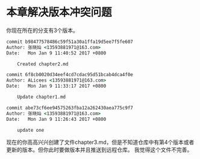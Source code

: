 # 本章解决版本冲突问题

你现在所在的分支有3个版本。
``` cmd
commit b98477578486c59f51a30a1ffa19d5ee7f5fe607
Author: 张晓灿 <13593881971@163.com>
Date:   Mon Jan 9 11:40:52 2017 +0800

    Created chapter2.md

commit 6f8cb0020d34eef4cd7cdac95d51bcab4dca4f0e
Author: ALicees <13593881971@163.com>
Date:   Mon Jan 9 11:33:17 2017 +0800

    Update chapter1.md

commit abe73cf6ee94575263fba12a262430aea775c9f7
Author: 张晓灿 <13593881971@163.com>
Date:   Mon Jan 9 11:26:43 2017 +0800

    update one
```

现在的你高高兴兴创建了文件chapter3.md，但是不知道仓库中有第4个版本或者更新的版本。但你此时要做版本并且推送到远程仓库。
我觉得这个文件不完善。
